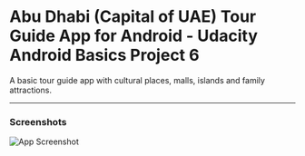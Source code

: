 Abu Dhabi (Capital of UAE) Tour Guide App for Android - Udacity Android Basics Project 6
===================

A basic tour guide app with cultural places, malls, islands and family attractions.

----------

### Screenshots

![App Screenshot](screenshot.png)
